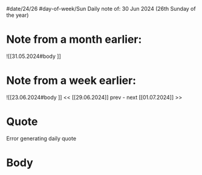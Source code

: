 
#date/24/26
#day-of-week/Sun
Daily note of: 30 Jun 2024 (26th Sunday of the year)

# Note from a month earlier:
![[31.05.2024#body ]]

# Note from a week earlier:
![[23.06.2024#body ]]
 << [[29.06.2024]] prev - next [[01.07.2024]] >>
# Quote

Error generating daily quote
# Body

